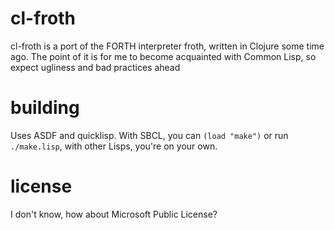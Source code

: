 # cl-froth
cl-froth is a port of the FORTH interpreter froth, written in Clojure
some time ago. The point of it is for me to become acquainted with
Common Lisp, so expect ugliness and bad practices ahead

# building
Uses ASDF and quicklisp. With SBCL, you can `(load "make")` or run
`./make.lisp`, with other Lisps, you're on your own.

# license
I don't know, how about Microsoft Public License?
